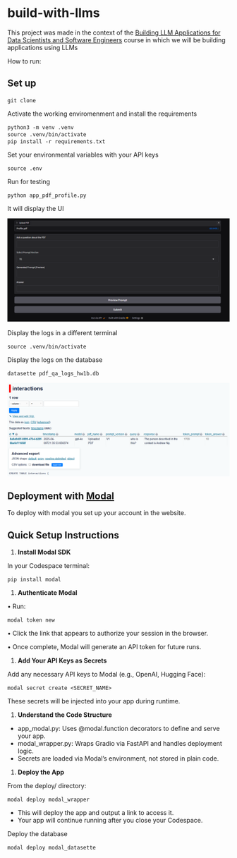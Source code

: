 # build-with-llms

This project was made in the context of the [Building LLM Applications for Data Scientists and Software Engineers](https://maven.com/hugo-stefan/building-llm-apps-ds-and-swe-from-first-principles) course in which we will be building applications using LLMs

How to run:

## Set up

```
git clone
```

Activate the working enviromenment and install the requirements
```
python3 -m venv .venv
source .venv/bin/activate
pip install -r requirements.txt
```

Set your environmental variables with your API keys
```
source .env
```

Run for testing

```
python app_pdf_profile.py
```

It will display the UI

![alt text](image.png)

Display the logs in a different terminal

```
source .venv/bin/activate
```

Display the logs on the database

```
datasette pdf_qa_logs_hw1b.db
```

![alt text](image-1.png)

## Deployment with [Modal](https://modal.com/)

To deploy with modal you set up your account in the website.

## **Quick Setup Instructions**

1. **Install Modal SDK**

In your Codespace terminal:

```
pip install modal
```

1. **Authenticate Modal**

•	Run:

```
modal token new
```

•	Click the link that appears to authorize your session in the browser.

•	Once complete, Modal will generate an API token for future runs.

1. **Add Your API Keys as Secrets**

Add any necessary API keys to Modal (e.g., OpenAI, Hugging Face):

```
modal secret create <SECRET_NAME>
```

These secrets will be injected into your app during runtime.

1. **Understand the Code Structure**
- app_modal.py: Uses @modal.function decorators to define and serve your app.
- modal_wrapper.py: Wraps Gradio via FastAPI and handles deployment logic.
- Secrets are loaded via Modal’s environment, not stored in plain code.
1. **Deploy the App**

From the deploy/ directory:

```
modal deploy modal_wrapper
```

- This will deploy the app and output a link to access it.
- Your app will continue running after you close your Codespace.

Deploy the database

```
modal deploy modal_datasette
```


